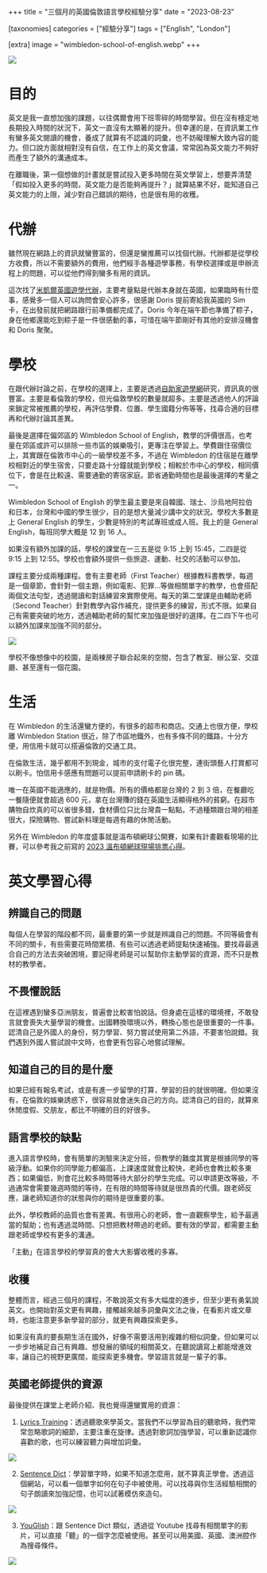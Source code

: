 +++
title = "三個月的英國倫敦語言學校經驗分享"
date = "2023-08-23"

[taxonomies]
categories = ["經驗分享"]
tags = ["English", "London"]

[extra]
image = "wimbledon-school-of-english.webp"
+++

![](wimbledon-school-of-english.webp)

目的
================

英文是我一直想加強的課題，以往偶爾會用下班零碎的時間學習。但在沒有穩定地長期投入時間的狀況下，英文一直沒有太顯著的提升。但幸運的是，在資訊業工作有蠻多英文閱讀的機會，養成了就算有不認識的詞彙，也不妨礙理解大致內容的能力。但口說方面就相對沒有自信，在工作上的英文會議，常常因為英文能力不夠好而產生了額外的溝通成本。

在離職後，第一個想做的計畫就是嘗試投入更多時間在英文學習上，想要弄清楚「假如投入更多的時間，英文能力是否能夠再提升？」就算結果不好，能知道自己英文能力的上限，減少對自己錯誤的期待，也是很有用的收穫。

代辦
================

雖然現在網路上的資訊就蠻豐富的，但還是蠻推薦可以找個代辦。代辦都是從學校方收費，所以不需要額外的費用，他們經手各種遊學事務，有學校選擇或是申辦流程上的問題，可以從他們得到蠻多有用的資訊。

這次找了[米凱爾英國遊學代辦](https://www.mikayeelukstudy.url.tw/)，主要考量點是代辦本身就在英國，如果臨時有什麼事，感覺多一個人可以詢問會安心許多，很感謝 Doris 提前寄給我英國的 Sim 卡，在出發前就把網路跟行前準備都完成了。Doris 今年在端午節也準備了粽子，身在他鄉還能吃到粽子是一件很感動的事，可惜在端午節剛好有其他的安排沒機會和 Doris 聚聚。

學校
================

在跟代辦討論之前，在學校的選擇上，主要是透過[自助家遊學網](https://study-diy.com.tw/)研究，資訊真的很豐富。主要是看倫敦的學校，但光倫敦學校的數量就超多。主要是透過他人的評論來鎖定常被推薦的學校，再評估學費、位置、學生國籍分佈等等，找尋合適的目標再和代辦討論其差異。

最後是選擇在偏郊區的 Wimbledon School of English，教學的評價很高，也考量在郊區或許可以排除一些市區的娛樂吸引，更專注在學習上。學費跟住宿價位上，其實跟在倫敦市中心的一級學校差不多，不過在 Wimbledon 的住宿是在離學校相對近的學生宿舍，只要走路十分鐘就能到學校；相較於市中心的學校，相同價位下，會是在比較遠、需要通勤的寄宿家庭。節省通勤時間也是最後選擇的考量之一。

Wimbledon School of English 的學生最主要是來自韓國、瑞士、沙烏地阿拉伯和日本，台灣和中國的學生很少，目的是想大量減少講中文的狀況。學校大多數是上 General English 的學生，少數是特別的考試專班或成人班。我上的是 General English，每班同學大概是 12 到 16 人。

如果沒有額外加課的話，學校的課堂在一三五是從 9:15 上到 15:45，二四是從 9:15 上到 12:55。學校也會額外提供一些旅遊、運動、社交的活動可以參加。

課程主要分成兩種課程。會有主要老師（First Teacher）根據教科書教學，每週是一個章節，會針對一個主題，例如電影、犯罪...等做相關單字的教學，也會搭配兩個文法句型，透過閱讀和對話練習來實際使用。每天的第二堂課是由輔助老師（Second Teacher）針對教學內容作補充，提供更多的練習，形式不限。如果自己有需要突破的地方，透過輔助老師的幫忙來加強是很好的選擇。在二四下午也可以額外加課來加強不同的部分。

![](wse-school.webp)
<p class="image-caption">學校不像想像中的校園，是兩棟房子聯合起來的空間，包含了教室、辦公室、交誼廳、甚至還有一個花園。</p>

生活
================

在 Wimbledon 的生活還蠻方便的，有很多的超市和商店。交通上也很方便，學校離 Wimbledon Station 很近，除了市區地鐵外，也有多條不同的鐵路，十分方便，用信用卡就可以搭遍倫敦的交通工具。

在倫敦生活，幾乎都用不到現金，城市的支付電子化很完整，連街頭藝人打賞都可以刷卡。怕信用卡感應有問題可以提前申請刷卡的 pin 碼。

唯一在英國不能適應的，就是物價。所有的價格都是台灣的 2 到 3 倍，在餐廳吃一餐隨便就會超過 600 元，拿在台灣賺的錢在英國生活顯得格外的貧窮。在超市購物自炊真的可以省很多錢，食材價位只比台灣貴一點點。不過種類跟台灣的相差很大，探險購物、嘗試新料理是每週有趣的休閒活動。

另外在 Wimbledon 的年度盛事就是溫布頓網球公開賽，如果有計畫觀看現場的比賽，可以參考我之前寫的 [2023 溫布頓網球現場排票心得](@/blog/2023-wimbledon-tennis/index.md)。

英文學習心得
================

## 辨識自己的問題

每個人在學習的階段都不同，最重要的第一步就是辨識自己的問題。不同等級會有不同的關卡，有些需要花時間累積、有些可以透過老師提點快速補強。要找尋最適合自己的方法去突破困境，要記得老師是可以幫助你主動學習的資源，而不只是教材的教學者。

## 不畏懼說話

在這裡遇到蠻多亞洲朋友，普遍會比較害怕說話。但身處在這樣的環境裡，不敢發言就會喪失大量學習的機會。出國轉換環境以外，轉換心態也是很重要的一件事。認清自己是外國人的身份，努力學習、努力嘗試使用第二外語，不要害怕說錯。我們遇到外國人嘗試說中文時，也會更有包容心地嘗試理解。

## 知道自己的目的是什麼

如果已經有報名考試，或是有進一步留學的打算，學習的目的就很明確。但如果沒有，在倫敦的娛樂誘惑下，很容易就會迷失自己的方向。認清自己的目的，就算來休閒度假、交朋友，都比不明確的目的好很多。

## 語言學校的缺點

進入語言學校時，會有簡單的測驗來決定分班，但教學的難度其實是根據同學的等級浮動。如果你的同學能力都偏高，上課速度就會比較快，老師也會教比較多東西；如果偏低，則會花比較多時間等待大部分的學生完成。可以申請更改等級，不過通常會需要幾週時間的等待，在有限的時間等待就是很昂貴的代價。跟老師反應，讓老師知道你的狀態與你的期待是很重要的事。

此外，學校教師的品質也會有差異。有很用心的老師，會一直觀察學生，給予最適當的幫助；也有遇過混時間、只想把教材帶過的老師。要有效的學習，都需要主動跟老師或學校有更多的溝通。

「主動」在語言學校的學習真的會大大影響收穫的多寡。

## 收穫

整體而言，經過三個月的課程，不敢說英文有多大幅度的進步，但至少更有勇氣說英文。也開始對英文更有興趣，接觸越來越多詞彙與文法之後，在看影片或文章時，也能注意更多新學習的部分，就更有興趣探索更多。

如果沒有真的要長期生活在國外，好像不需要活用到複雜的相似詞彙，但如果可以一步步地補足自己有興趣、想發展的領域的相關英文，在聽說讀寫上都能增進效率，讓自己的視野更廣闊，能探索更多機會。學習語言就是一輩子的事。

## 英國老師提供的資源

最後提供在課堂上老師介紹、我也覺得還蠻實用的資源：

1.  [Lyrics Training](https://lyricstraining.com)：透過聽歌來學英文。當我們不以學習為目的聽歌時，我們常常忽略歌詞的細節，主要注重在旋律。透過對歌詞加強學習，可以重新認識你喜歡的歌，也可以練習聽力與增加詞彙。

![](lyrics-training.webp)

2.  [Sentence Dict](https://sentencedict.com/)：學習單字時，如果不知道怎麼用，就不算真正學會。透過這個網站，可以看一個單字如何在句子中被使用。可以找尋與你生活經驗相關的句子朗讀來加強記憶，也可以試著模仿來造句。

![](sentence-dict.webp)

3.  [YouGlish](https://youglish.com/)：跟 Sentence Dict 類似，透過從 Youtube 找尋有相關單字的影片，可以直接「聽」的一個字怎麼被使用。甚至可以用美國、英國、澳洲腔作為搜尋條件。

![](youglish.webp)
